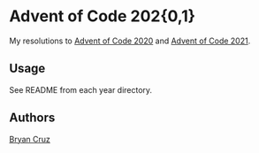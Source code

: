 # Advent of Code 202{0,1}

My resolutions to [Advent of Code 2020](https://adventofcode.com/2020/) and [Advent of Code 2021](https://adventofcode.com/2021/).

## Usage

See README from each year directory.

## Authors

[Bryan Cruz](https://github.com/BryanCruz/)
